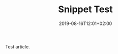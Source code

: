 ﻿---
title: Snippet Test
date: 2019-08-16T12:01+02:00
description: >-
  [Snippet Test headline blurb.]
image: /images/uploads/cathalign_snippet_2.png
---

Test article.

